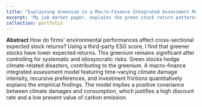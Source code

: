```yaml
---
title: "Explaining Greenium in a Macro-Finance Integrated Assessment Model"
excerpt: "My job market paper, explains the green stock return patterns in a production-based asset pricing model. [ssrn link here](https://papers.ssrn.com/sol3/papers.cfm?abstract_id=3854432)"
collection: portfolio
---
```


**Abstract** How do firms' environmental performances affect cross-sectional expected stock returns? Using a third-party ESG score, I find that greener stocks have lower expected returns. This greenium remains significant after controlling for systematic and idiosyncratic risks. Green stocks hedge climate-related disasters, contributing to the greenium. A macro-finance integrated assessment model featuring time-varying climate damage intensity, recursive preferences, and investment frictions quantitatively explains the empirical findings. The model implies a positive covariance between climate damages and consumption, which justifies a high discount rate and a low present value of carbon emission. 
